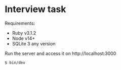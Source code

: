 # Interview task

Requirements:
- Ruby v3.1.2
- Node v14+
- SQLite 3 any version

Run the server and access it on http://localhost:3000
```
$ bin/dev
```

